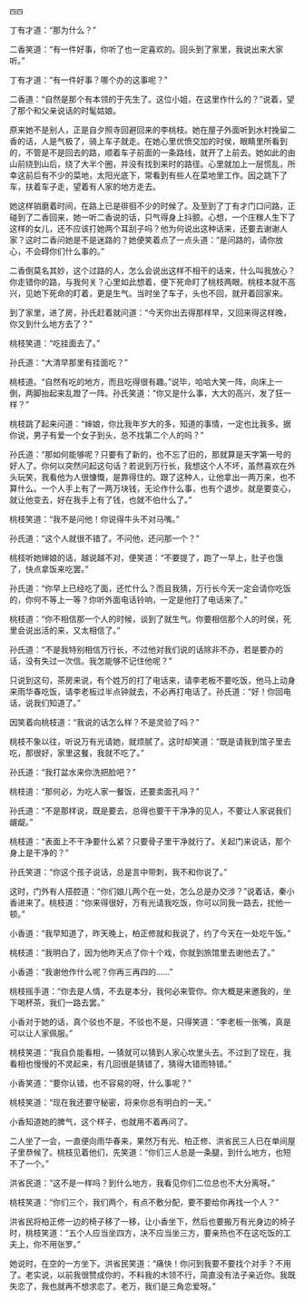     四四 

   丁有才道：“那为什么？”

   二香笑道：“有一件好事，你听了也一定喜欢的。回头到了家里，我说出来大家听。”

   丁有才道：“有一件好事？哪个办的这事呢？”

   二香道：“自然是那个有本领的于先生了。这位小姐，在这里作什么的？”说着，望了那个和父亲说话的时髦姑娘。

   原来她不是别人，正是自夕照寺回避回来的李桃枝。她在屋子外面听到水村挽留二香的话，人是气极了，骑上车子就走。在她心里优愤交加的时侯，眼睛里所看到的，不管是不是回去的路，顺着车子前面的一条路线，就开了上前去。她如此的由山前绕到山后，绕了大半个圈，并没有找到来时的路径。心里就加上一层慌乱，所幸这前后有不少的菜地，太阳光底下，常看到有些人在菜地里工作。因之跳下了车，扶着车子走，望着有人家的地方走去。

   她这样销磨着时间，在路上已是徘徊不少的时候了。及至到了丁有才门口问路，正碰到了二香回来，她一听二香说的话，只气得身上抖颤。心想，一个庄稼人生下了这样的女儿，还不应该打她两个耳刮子吗？他为何说出这种话来，还要去谢谢人家？这时二香问她是不是迷路的？她便笑着点了一点头道：“是问路的，请你放心，不会碍你们什么事的。”

   二香倒莫名其妙，这个过路的人，怎么会说出这样不相干的话来，什么叫我放心？你走错你的路，与我何关？心里如此想着，便下死命盯了桃枝两眼。桃枝本就不高兴，见她下死命的盯着，更是生气。当时坐了车子，头也不回，就开着回家来。

   到了家里，进了房，孙氏赶着就问道：“今天你出去得那样早，又回来得这样晚，你又到什么地方去了？”

   桃枝笑道：“吃挂面去了。”

   孙氏道：“大清早那里有挂面吃？”

   桃枝道。“自然有吃的地方，而且吃得很有趣。”说毕，哈哈大笑一阵，向床上一倒，两脚抬起来乱蹬了一阵。孙氏笑道：“你又是什么事，大大的高兴，发了狂一样？”

   桃枝跳了起来问道：“婶娘，你比我年岁大的多，知道的事情，一定也比我多。据你说，男子有爱一个女子到头，总不找第二个人的吗？”

   孙氏道：“那如何能够呢？只要有了新的，也不忘了旧的，那就算是天字第一号的好人了。你何以突然问起这句话？若说到万行长，我想这个人不坏，虽然喜欢在外头玩笑，我看他为人很慷慨，是靠得住的。跟了这种人，让他拿出一两万来，也不算什么。一个人手上有了一两万块钱，无论作什么事，也有个退步。就是要变心，就让他变去，好在我手上有了钱，也就不伯什么了。”

   桃枝笑道：“我不是问他！你说得牛头不对马嘴。”

   孙氏道：“这个人就很不错了。不问他，还问那一个？”

   桃枝听她婶娘的话，越说越不对，便笑道：“不要提了，跑了一早上，肚子也饿了，快点拿饭来吃罢。”

   孙氏道：“你早上已经吃了面，还忙什么？而且我猜，万行长今天一定会请你吃饭的，你何不等上一等？你听外面电话铃响，一定是他打了电话来了。”

   桃枝道：“你不相信那一个人的时候，谈到了就生气。你要相信那个人的时侯，死里会说出活的来，又太相信了。”

   孙氏道：“不是我特别相信万行长，不过他对我们说的话除非不办，若是要办的话，没有失过一次信。我怎能够不记住他呢？”

   只说到这句，茶房来说，有个姓万的打了电话来，请李老板不要吃饭，他马上动身来雨华春吃饭，请李老板过半点钟就去，不必再打电话了。孙氏道：“好！你回电话，说我们知道了。”

   因笑着向桃枝道：“我说的话怎么样？不是灵验了吗？”

   桃枝不象以往，听说万有光请她，就烦腻了。这时却笑道：“既是请我到馆子里去吃，那很好，家里这餐，我就不吃了。”

   孙氏道：“我打盆水来你洗把脸吧？”

   桃枝道：“那何必，为吃人家一餐饭，还要卖面孔吗？”

   孙氏道：“不是那样说，既是要去，总得也要干干净净的见人，不要让人家说我们龌龊。”

   桃枝道：“表面上不干净要什么紧？只要骨子里干净就行了。关起门来说话，那个身上是干净的？”

   孙氏笑道：“你这个孩子说话，总是言中带刺，我不和你说了。”

   这时，门外有人搭腔道：“你们娘儿两个在一处，怎么总是办交涉？”说着话，秦小香进来了。桃枝道：“你来得很好，万有光请我吃饭，你可以同我一路去，扰他一顿。”

   小香道：“我早知道了，昨天晚上，柏正修就和我说了，约了今天在一处吃午饭。”

   桃枝道：“我明白了，因为他昨天点了你十个戏，你就到旅馆里去谢他去了。”

   小香道：“我谢他作什么呢？你再三再四的……”

   桃枝摇手道：“你去是人情，不去是本分，我何必来管你。你大概是来邀我的，坐下喝杯茶，我们一路去罢。”

   小香对于她的话，真个驳也不是，不驳也不是，只得笑道：“李老板一张嘴，真是可以让人家佩服。”

   桃枝笑道：“我自负能看相，一猜就可以猜到人家心坎里头去。不过到了现在，我看相也慢慢的不灵起来，有几回很是猜错了，猜得大错而特错。”

   小香笑道：“要你认错，也不容易的呀，什么事呢？”

   桃枝笑道：“现在我还要守秘密，将来你总有明白的一天。”

   小香知道她的脾气，这个样子，也就用不着再问了。

   二人坐了一会，一直便向雨华春来，果然万有光、柏正修、洪省民三人已在单间屋子里恭候了。桃枝见着他们，先笑道：“你们三人总是一条腿，到什么地方，也短不了一个。”

   洪省民道：“这不是一样吗？到什么地方，我看见你们二位总也不大分离呀。”

   桃枝笑道：“你们三个，我们两个，有点不敷分配，要不要给你再找一个人？”

   洪省民将柏正修一边的椅子移了一移，让小香坐下，然后也要搬万有光身边的椅子时，桃枝笑道：“五个人应当坐四方，决不应当坐三方，要亲热也不在这吃饭的工夫上，你不用张罗。”

   她说时，在空的一方坐下。洪省民笑道：“痛快！你问到我要不要找个对手？不用了。老实说，以前我很赞成你的，不料我的木领不行，简直没有法子亲近你。我既失恋了，我也就再不想求恋了。老万，我们是三角恋爱呀。”

